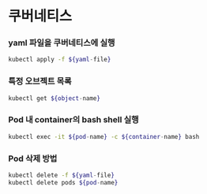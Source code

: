 # 쿠버네티스

### yaml 파일을 쿠버네티스에 실행
```bash
kubectl apply -f ${yaml-file}
```

### 특정 오브젝트 목록
```bash
kubectl get ${object-name} 
```

### Pod 내 container의 bash shell 실행
```bash
kubectl exec -it ${pod-name} -c ${container-name} bash
```

### Pod 삭제 방법
```bash
kubectl delete -f ${yaml-file}
kubectl delete pods ${pod-name}
```